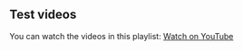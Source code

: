 ## Test videos

You can watch the videos in this playlist: [Watch on YouTube](https://www.youtube.com/playlist?list=PL-ngtVjrtYf57r18CLnoNE9Bp8oxHgKd1)
